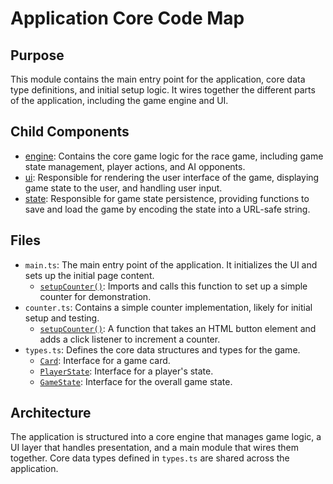 # Application Core Code Map

## Purpose
This module contains the main entry point for the application, core data type definitions, and initial setup logic. It wires together the different parts of the application, including the game engine and UI.

## Child Components
- [engine](./engine/codemap.md): Contains the core game logic for the race game, including game state management, player actions, and AI opponents.
- [ui](./ui/codemap.md): Responsible for rendering the user interface of the game, displaying game state to the user, and handling user input.
- [state](./state/codemap.md): Responsible for game state persistence, providing functions to save and load the game by encoding the state into a URL-safe string.

## Files
- `main.ts`: The main entry point of the application. It initializes the UI and sets up the initial page content.
  - [`setupCounter()`](../../src/counter.ts): Imports and calls this function to set up a simple counter for demonstration.
- `counter.ts`: Contains a simple counter implementation, likely for initial setup and testing.
  - [`setupCounter()`](../../src/counter.ts): A function that takes an HTML button element and adds a click listener to increment a counter.
- `types.ts`: Defines the core data structures and types for the game.
  - [`Card`](../../src/types.ts): Interface for a game card.
  - [`PlayerState`](../../src/types.ts): Interface for a player's state.
  - [`GameState`](../../src/types.ts): Interface for the overall game state.

## Architecture
The application is structured into a core engine that manages game logic, a UI layer that handles presentation, and a main module that wires them together. Core data types defined in `types.ts` are shared across the application. 